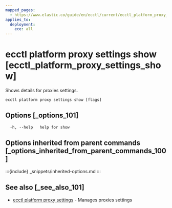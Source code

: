 ```yaml
---
mapped_pages:
  - https://www.elastic.co/guide/en/ecctl/current/ecctl_platform_proxy_settings_show.html
applies_to:
  deployment:
    ece: all
---
```


# ecctl platform proxy settings show [ecctl_platform_proxy_settings_show]

Shows details for proxies settings.

```
ecctl platform proxy settings show [flags]
```


## Options [_options_101]

```
  -h, --help   help for show
```


## Options inherited from parent commands [_options_inherited_from_parent_commands_100]

:::{include} _snippets/inherited-options.md
:::


## See also [_see_also_101]

* [ecctl platform proxy settings](/reference/ecctl_platform_proxy_settings.md) - Manages proxies settings